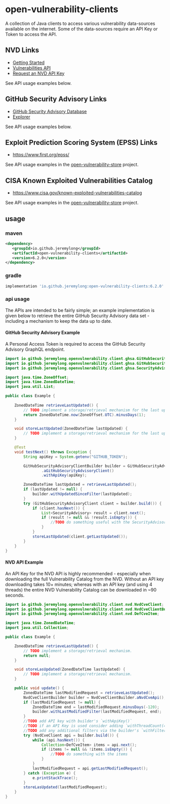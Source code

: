 # open-vulnerability-clients

A collection of Java clients to access various vulnerability data-sources available
on the internet. Some of the data-sources require an API Key or Token to access the
API.

## NVD Links

- [Getting Started](https://nvd.nist.gov/developers/start-here)
- [Vulnerabilities API](https://nvd.nist.gov/developers/vulnerabilities)
- [Request an NVD API Key](https://nvd.nist.gov/developers/request-an-api-key)

See API usage examples below.

## GitHub Security Advisory Links

- [GitHub Security Advisory Database](https://docs.github.com/en/enterprise-cloud@latest/code-security/security-advisories/global-security-advisories/browsing-security-advisories-in-the-github-advisory-database)
- [Explorer](https://docs.github.com/en/graphql/overview/explorer)

See API usage examples below.

## Exploit Prediction Scoring System (EPSS) Links

- https://www.first.org/epss/

See API usage examples in the [open-vulnerability-store](https://github.com/jeremylong/Open-Vulnerability-Project/blob/b446bd01e0f4d9bd3c12a22226fd6755d2d6170e/open-vulnerability-store/src/main/java/io/github/jeremylong/openvulnerability/VulnerabilityService.java#L112) project.

## CISA Known Exploited Vulnerabilities Catalog

- https://www.cisa.gov/known-exploited-vulnerabilities-catalog

See API usage examples in the [open-vulnerability-store](https://github.com/jeremylong/Open-Vulnerability-Project/blob/b446bd01e0f4d9bd3c12a22226fd6755d2d6170e/open-vulnerability-store/src/main/java/io/github/jeremylong/openvulnerability/VulnerabilityService.java#L143) project.

## usage

### maven

```xml
<dependency>
   <groupId>io.github.jeremylong</groupId>
   <artifactId>open-vulnerability-clients</artifactId>
   <version>6.2.0</version>
</dependency>
```

### gradle

```groovy
implementation 'io.github.jeremylong:open-vulnerability-clients:6.2.0'
```

### api usage

The APIs are intended to be fairly simple; an example implementation is given below to retrieve the entire GitHub Security Advisory data
set - including a mechanism to keep the data up to date.

#### GitHub Security Advisory Example

A Personal Access Token is required to access the GitHub Security Advisory GraphQL endpoint.

```java
import io.github.jeremylong.openvulnerability.client.ghsa.GitHubSecurityAdvisoryClient;
import io.github.jeremylong.openvulnerability.client.ghsa.GitHubSecurityAdvisoryClientBuilder;
import io.github.jeremylong.openvulnerability.client.ghsa.SecurityAdvisory;

import java.time.ZoneOffset;
import java.time.ZonedDateTime;
import java.util.List;

public class Example {
    
    ZonedDateTime retrieveLastUpdated() {
        // TODO implement a storage/retrieval mechanism for the last updated date.
        return ZonedDateTime.now(ZoneOffset.UTC).minusDays(1);
    }

    void storeLastUpdated(ZonedDateTime lastUpdated) {
        // TODO implement a storage/retrieval mechanism for the last update time.
    }

    @Test
    void testNext() throws Exception {
        String apiKey = System.getenv("GITHUB_TOKEN");

        GitHubSecurityAdvisoryClientBuilder builder = GitHubSecurityAdvisoryClientBuilder
                .aGitHubSecurityAdvisoryClient()
                .withApiKey(apiKey);

        ZonedDateTime lastUpdated = retrieveLastUpdated();
        if (lastUpdated != null) {
            builder.withUpdatedSinceFilter(lastUpdated);
        }
        try (GitHubSecurityAdvisoryClient client = builder.build()) {
            if (client.hasNext()) {
                List<SecurityAdvisory> result = client.next();
                if (result != null && !result.isEmpty()) {
                    //TODO do something useful with the SecurityAdvisories
                }
            }
            storeLastUpdated(client.getLastUpdated());
        }
    }
}
```

#### NVD API Example

An API Key for the NVD API is highly recommended - especially when downloading the  full Vulnerability Catalog from the
NVD. Without an API key downloading takes 10+ minutes; whereas with an API key (and using 4 threads) the entire NVD
Vulnerability Catalog can be downloaded in ~90 seconds.

```java
import io.github.jeremylong.openvulnerability.client.nvd.NvdCveClient;
import io.github.jeremylong.openvulnerability.client.nvd.NvdCveClientBuilder;
import io.github.jeremylong.openvulnerability.client.nvd.DefCveItem;

import java.time.ZonedDateTime;
import java.util.Collection;

public class Example {

    ZonedDateTime retrieveLastUpdated() {
        // TODO implement a storage/retrieval mechanism.
        return null;
    }

    void storeLasUpdated(ZonedDateTime lastUpdated) {
        // TODO implement a storage/retrieval mechanism.
    }

    public void update() {
        ZonedDateTime lastModifiedRequest = retrieveLastUpdated();
        NvdCveClientBuilder builder = NvdCveClientBuilder.aNvdCveApi();
        if (lastModifiedRequest != null) {
            ZonedDateTime end = lastModifiedRequest.minusDays(-120);
            builder.withLastModifiedFilter(lastModifiedRequest, end);
        }
        //TODO add API key with builder's `withApiKey()`
        //TODO if an API Key is used consider adding `withThreadCount(4)`
        //TODO add any additional filters via the builder's `withFilter()`
        try (NvdCveClient api = builder.build()) {
            while (api.hasNext()) {
                Collection<DefCveItem> items = api.next();
                if (items != null && !items.isEmpty()) {
                    //TODO do something with the items
                }
            }
            lastModifiedRequest = api.getLastModifiedRequest();
        } catch (Exception e) {
            e.printStackTrace();
        }
        storeLasUpdated(lastModifiedRequest);
    }
}
```
